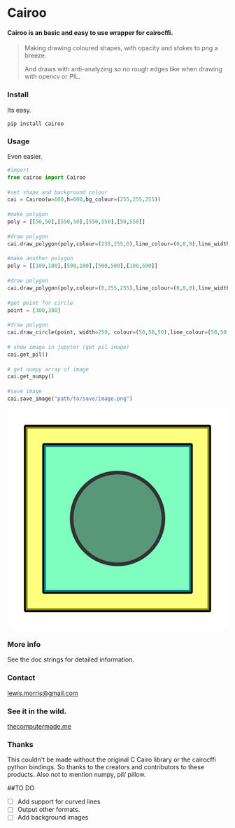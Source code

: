 # Cairoo

#### Cairoo is an basic and easy to use wrapper for cairocffi. 

> Making drawing coloured shapes, with opacity and stokes to png a breeze. 
> 
> And draws with anti-analyzing so no rough edges like when drawing with opencv or PIL.
>


### Install 
Its easy.
```
pip install cairoo
```

### Usage
Even easier.

```python
#import
from cairoo import Cairoo

#set shape and background colour
cai = Cairoo(w=600,h=600,bg_colour=(255,255,255))

#make polygon
poly = [[50,50],[550,50],[550,550],[50,550]]

#draw polygon
cai.draw_polygon(poly,colour=(255,255,0),line_colour=(0,0,0),line_width=10,fill_trans=0.5)

#make another polygon
poly = [[100,100],[500,100],[500,500],[100,500]]

#draw polygon
cai.draw_polygon(poly,colour=(0,255,255),line_colour=(0,0,0),line_width=10,fill_trans=0.5)

#get point for circle
point = [300,300]

#draw polygon
cai.draw_circle(point, width=250, colour=(50,50,50),line_colour=(50,50,50),line_width=10,fill_trans=0.5)

# show image in jupyter (get pil image)
cai.get_pil()

# get numpy array of image 
cai.get_numpy()

#save image
cai.save_image("path/to/save/image.png")

```

![Example shape image](example.png)

### More info

See the doc strings for detailed information.

### Contact
lewis.morris@gmail.com

### See it in the wild.

[thecomputermade.me](https://www.thecomputermade.me) 

### Thanks

This couldn't be made without the original C Cairo library or the cairocffi python bindings. So thanks to the creators
and contributors to these products. Also not to mention numpy, pil/ pillow.

##TO DO 

- [ ] Add support for curved lines  
- [ ] Output other formats.
- [ ] Add background images